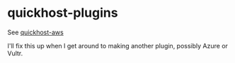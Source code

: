 # quickhost-plugins

See [quickhost-aws](https://github.com/zeebrow/quickhost-aws)

I'll fix this up when I get around to making another plugin, possibly Azure or Vultr.
